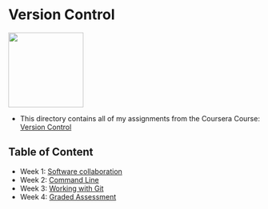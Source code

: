 # Version Control

<img src="../meta-logo.png" width=150>

- This directory contains all of my assignments from the Coursera Course: [Version Control](https://www.coursera.org/learn/introduction-to-version-control?specialization=meta-front-end-developer)

## Table of Content

- Week 1: [Software collaboration](https://github.com/SatyamKaGithub/Meta-Front-End-Developer/tree/main/Course%203%20-%20Version%20Control/Week%201%20-%20Software%20Collaboration)
- Week 2: [Command Line](https://github.com/SatyamKaGithub/Meta-Front-End-Developer/tree/main/Course%203%20-%20Version%20Control/Week%202%20-%20Command%20Line)
- Week 3: [Working with Git](https://github.com/SatyamKaGithub/Meta-Front-End-Developer/tree/main/Course%203%20-%20Version%20Control/Week%203%20-%20Working%20with%20Git)
- Week 4: [Graded Assessment](https://github.com/SatyamKaGithub/Meta-Front-End-Developer/tree/main/Course%203%20-%20Version%20Control/Week%204%20-%20Graded%20Assessment)

